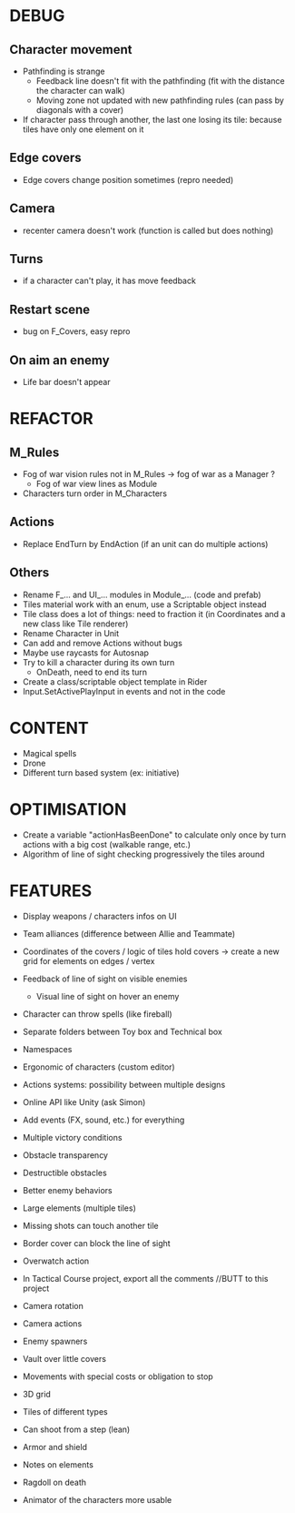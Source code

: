 # DEBUG

## Character movement

- Pathfinding is strange
    - Feedback line doesn't fit with the pathfinding (fit with the distance the character can walk)
    - Moving zone not updated with new pathfinding rules (can pass by diagonals with a cover)
- If character pass through another, the last one losing its tile: because tiles have only one element on it

## Edge covers
- Edge covers change position sometimes (repro needed)

## Camera
- recenter camera doesn't work (function is called but does nothing)

## Turns
- if a character can't play, it has move feedback

## Restart scene
- bug on F_Covers, easy repro

## On aim an enemy
- Life bar doesn't appear

# REFACTOR

## M_Rules
- Fog of war vision rules not in M_Rules -> fog of war as a Manager ?
    - Fog of war view lines as Module
- Characters turn order in M_Characters

## Actions
- Replace EndTurn by EndAction (if an unit can do multiple actions)

## Others
- Rename F_... and UI_... modules in Module_... (code and prefab)
- Tiles material work with an enum, use a Scriptable object instead
- Tile class does a lot of things: need to fraction it (in Coordinates and a new class like Tile renderer)
- Rename Character in Unit
- Can add and remove Actions without bugs
- Maybe use raycasts for Autosnap
- Try to kill a character during its own turn
    - OnDeath, need to end its turn
- Create a class/scriptable object template in Rider
- Input.SetActivePlayInput in events and not in the code

# CONTENT 

- Magical spells
- Drone
- Different turn based system (ex: initiative)

# OPTIMISATION

- Create a variable "actionHasBeenDone" to calculate only once by turn actions with a big cost (walkable range, etc.)
- Algorithm of line of sight checking progressively the tiles around

# FEATURES

- Display weapons / characters infos on UI

- Team alliances (difference between Allie and Teammate)
- Coordinates of the covers / logic of tiles hold covers -> create a new grid for elements on edges / vertex
- Feedback of line of sight on visible enemies
    - Visual line of sight on hover an enemy
- Character can throw spells (like fireball)
- Separate folders between Toy box and Technical box
- Namespaces
- Ergonomic of characters (custom editor)
- Actions systems: possibility between multiple designs
- Online API like Unity (ask Simon)
- Add events (FX, sound, etc.) for everything
- Multiple victory conditions
- Obstacle transparency
- Destructible obstacles
- Better enemy behaviors
- Large elements (multiple tiles)
- Missing shots can touch another tile
- Border cover can block the line of sight
- Overwatch action
- In Tactical Course project, export all the comments //BUTT to this project
- Camera rotation
- Camera actions
- Enemy spawners
- Vault over little covers
- Movements with special costs or obligation to stop
- 3D grid
- Tiles of different types
- Can shoot from a step (lean)
- Armor and shield
- Notes on elements
- Ragdoll on death
- Animator of the characters more usable
